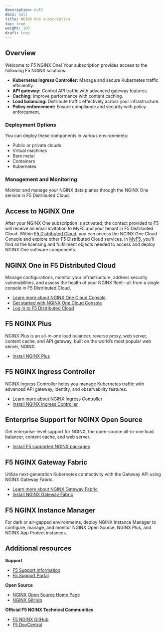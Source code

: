 ```yaml
---
description: null
docs: null
title: NGINX One subscription
toc: true
weight: 100
draft: true
---
```


## Overview

Welcome to F5 NGINX One! Your subscription provides access to the following F5 NGINX solutions:

- **Kubernetes Ingress Controller:** Manage and secure Kubernetes traffic efficiently.
- **API gateway:** Control API traffic with advanced gateway features.
- **Caching:** Improve performance with content caching.
- **Load balancing:** Distribute traffic effectively across your infrastructure.
- **Policy enforcement:** Ensure compliance and security with policy enforcement.

### Deployment Options

You can deploy these components in various environments:

- Public or private clouds
- Virtual machines
- Bare metal
- Containers
- Kubernetes

### Management and Monitoring

Monitor and manage your NGINX data planes through the NGINX One service in F5 Distributed Cloud.

## Access to NGINX One

After your NGINX One subscription is activated, the contact provided to F5 will receive an email invitation to MyF5 and your tenant in F5 Distributed Cloud. Within [F5 Distributed Cloud](https://console.ves.volterra.io/), you can access the NGINX One Cloud Console and explore other F5 Distributed Cloud services. In [MyF5](https://my.f5.com/), you’ll find all the licensing and fulfillment objects needed to access and deploy NGINX One software components.

## NGINX One in F5 Distributed Cloud

Manage configurations, monitor your infrastructure, address security vulnerabilities, and assess the health of your NGINX fleet—all from a single console in F5 Distributed Cloud.

- [Learn more about NGINX One Cloud Console](https://docs.nginx.com/nginx-one/about/)
- [Get started with NGINX One Cloud Console](https://docs.nginx.com/nginx-one/getting-started/)
- [Log in to F5 Distributed Cloud](https://console.ves.volterra.io/)

## F5 NGINX Plus

NGINX Plus is an all-in-one load balancer, reverse proxy, web server, content cache, and API gateway, built on the world’s most popular web server, NGINX.

- [Install NGINX Plus](https://docs.nginx.com/nginx/admin-guide/installing-nginx/)

## F5 NGINX Ingress Controller

NGINX Ingress Controller helps you manage Kubernetes traffic with advanced API gateway, identity, and observability features.

- [Learn more about NGINX Ingress Controller](https://docs.nginx.com/nginx-ingress-controller/overview/about/)
- [Install NGINX Ingress Controller](https://docs.nginx.com/nginx-ingress-controller/installation/)

## Enterprise Support for NGINX Open Source

Get enterprise-level support for NGINX, the open-source all-in-one load balancer, content cache, and web server.

- [Install F5 supported NGINX packages](https://nginx.org/en/linux_packages.html)

## F5 NGINX Gateway Fabric

Utilize next-generation Kubernetes connectivity with the Gateway API using NGINX Gateway Fabric.

- [Learn more about NGINX Gateway Fabric](https://docs.nginx.com/nginx-gateway-fabric/overview/)
- [Install NGINX Gateway Fabric](https://docs.nginx.com/nginx-gateway-fabric/installation/)

## F5 NGINX Instance Manager

For dark or air-gapped environments, deploy NGINX Instance Manager to configure, manage, and monitor NGINX Open Source, NGINX Plus, and NGINX App Protect instances.

## Additional resources

**Support**

- [F5 Support Information](https://my.f5.com/manage/s/article/K000140156)
- [F5 Support Portal](https://my.f5.com/)

**Open Source**

- [NGINX Open Source Home Page](https://nginx.org/)
- [NGINX GitHub](https://github.com/nginx)

**Official F5 NGINX Technical Communities**

- [F5 NGINX GitHub](https://github.com/nginxinc)
- [F5 DevCentral](https://community.f5.com/)
